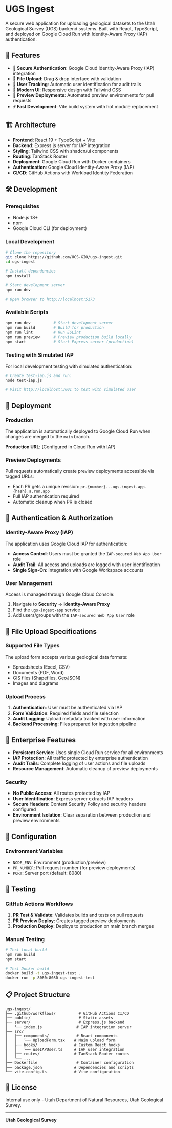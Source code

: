 # UGS Ingest

A secure web application for uploading geological datasets to the Utah Geological Survey (UGS) backend systems. Built with React, TypeScript, and deployed on Google Cloud Run with Identity-Aware Proxy (IAP) authentication.

## 🚀 Features

- **🔐 Secure Authentication**: Google Cloud Identity-Aware Proxy (IAP) integration
- **📁 File Upload**: Drag & drop interface with validation
- **👤 User Tracking**: Automatic user identification for audit trails
- **🎨 Modern UI**: Responsive design with Tailwind CSS
- **🧪 Preview Deployments**: Automated preview environments for pull requests
- **⚡ Fast Development**: Vite build system with hot module replacement

## 🏗️ Architecture

- **Frontend**: React 19 + TypeScript + Vite
- **Backend**: Express.js server for IAP integration
- **Styling**: Tailwind CSS with shadcn/ui components
- **Routing**: TanStack Router
- **Deployment**: Google Cloud Run with Docker containers
- **Authentication**: Google Cloud Identity-Aware Proxy (IAP)
- **CI/CD**: GitHub Actions with Workload Identity Federation

## 🛠️ Development

### Prerequisites

- Node.js 18+
- npm
- Google Cloud CLI (for deployment)

### Local Development

```bash
# Clone the repository
git clone https://github.com/UGS-GIO/ugs-ingest.git
cd ugs-ingest

# Install dependencies
npm install

# Start development server
npm run dev

# Open browser to http://localhost:5173
```

### Available Scripts

```bash
npm run dev          # Start development server
npm run build        # Build for production
npm run lint         # Run ESLint
npm run preview      # Preview production build locally
npm start            # Start Express server (production)
```

### Testing with Simulated IAP

For local development testing with simulated authentication:

```bash
# Create test-iap.js and run:
node test-iap.js

# Visit http://localhost:3001 to test with simulated user
```

## 🚀 Deployment

### Production

The application is automatically deployed to Google Cloud Run when changes are merged to the `main` branch.

**Production URL**: [Configured in Cloud Run with IAP]

### Preview Deployments

Pull requests automatically create preview deployments accessible via tagged URLs:
- Each PR gets a unique revision: `pr-{number}---ugs-ingest-app-{hash}.a.run.app`
- Full IAP authentication required
- Automatic cleanup when PR is closed

## 🔐 Authentication & Authorization

### Identity-Aware Proxy (IAP)

The application uses Google Cloud IAP for authentication:

- **Access Control**: Users must be granted the `IAP-secured Web App User` role
- **Audit Trail**: All access and uploads are logged with user identification
- **Single Sign-On**: Integration with Google Workspace accounts

### User Management

Access is managed through Google Cloud Console:

1. Navigate to **Security** → **Identity-Aware Proxy**
2. Find the `ugs-ingest-app` service
3. Add users/groups with the `IAP-secured Web App User` role

## 📁 File Upload Specifications

### Supported File Types

The upload form accepts various geological data formats:
- Spreadsheets (Excel, CSV)
- Documents (PDF, Word)
- GIS files (Shapefiles, GeoJSON)
- Images and diagrams

### Upload Process

1. **Authentication**: User must be authenticated via IAP
2. **Form Validation**: Required fields and file selection
3. **Audit Logging**: Upload metadata tracked with user information
4. **Backend Processing**: Files prepared for ingestion pipeline

## 🏢 Enterprise Features

- **Persistent Service**: Uses single Cloud Run service for all environments
- **IAP Protection**: All traffic protected by enterprise authentication
- **Audit Trails**: Complete logging of user actions and file uploads
- **Resource Management**: Automatic cleanup of preview deployments

### Security

- **No Public Access**: All routes protected by IAP
- **User Identification**: Express server extracts IAP headers
- **Secure Headers**: Content Security Policy and security headers configured
- **Environment Isolation**: Clear separation between production and preview environments

## 🔧 Configuration

### Environment Variables

- `NODE_ENV`: Environment (production/preview)
- `PR_NUMBER`: Pull request number (for preview deployments)
- `PORT`: Server port (default: 8080)

## 🧪 Testing

### GitHub Actions Workflows

1. **PR Test & Validate**: Validates builds and tests on pull requests
2. **PR Preview Deploy**: Creates tagged preview deployments
3. **Production Deploy**: Deploys to production on main branch merges

### Manual Testing

```bash
# Test local build
npm run build
npm start

# Test Docker build
docker build -t ugs-ingest-test .
docker run -p 8080:8080 ugs-ingest-test
```


## 📋 Project Structure

```
ugs-ingest/
├── .github/workflows/          # GitHub Actions CI/CD
├── public/                     # Static assets
├── server/                     # Express.js backend
│   └── index.js               # IAP integration server
├── src/
│   ├── components/            # React components
│   │   └── UploadForm.tsx    # Main upload form
│   ├── hooks/                # Custom React hooks
│   │   └── useIAPUser.ts     # IAP user integration
│   ├── routes/               # TanStack Router routes
│   └── ...
├── Dockerfile                 # Container configuration
├── package.json              # Dependencies and scripts
└── vite.config.ts            # Vite configuration
```


## 📄 License

Internal use only - Utah Department of Natural Resources, Utah Geological Survey.

---

**Utah Geological Survey**
